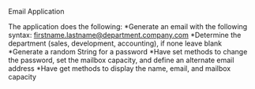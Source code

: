 
Email Application

The application does the following:
*Generate an email with the following syntax: firstname.lastname@department.company.com
*Determine the department (sales, development, accounting), if none leave blank
*Generate a random String for a password
*Have set methods to change the password, set the mailbox capacity, and define an alternate
email address
*Have get methods to display the name, email, and mailbox capacity
